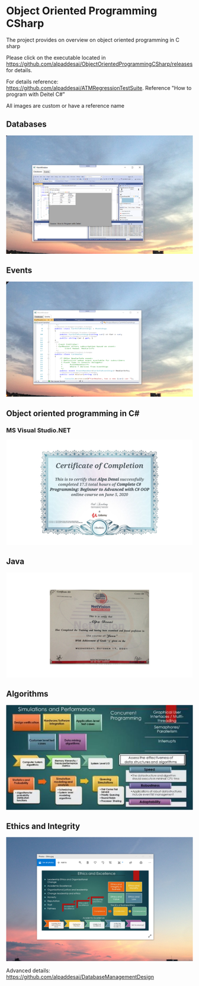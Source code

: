 # Object Oriented Programming CSharp

The project provides on overview on object oriented programming in C sharp

Please click on the executable located in https://github.com/alpaddesai/ObjectOrientedProgrammingCSharp/releases for details.

For details reference: https://github.com/alpaddesai/ATMRegressionTestSuite. Reference "How to program with Deitel C#"


All images are custom or have a reference name

## Databases
![image](DatabasesImage.png)

## Events 
![image](EventsImage.png)

## Object oriented programming in C#

### MS Visual Studio.NET
![image](CSharp.jpg)

## Java 
![image](Java.jpg)

## Algorithms
![image](SimulationsPerformanceMetrics.jpg)

## Ethics and Integrity
![image](EthicsandExcellence.png)

Advanced details:  https://github.com/alpaddesai/DatabaseManagementDesign
